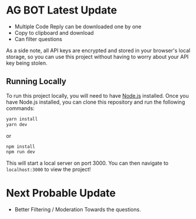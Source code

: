 # AG BOT Latest Update

- Multiple Code Reply can be downloaded one by one
- Copy to clipboard and download
- Can filter questions

As a side note, all API keys are encrypted and stored in your browser's local storage, so you can use this project without having to worry about your API key being stolen.



## Running Locally
To run this project locally, you will need to have [Node.js](https://nodejs.org/en/) installed. Once you have Node.js installed, you can clone this repository and run the following commands:

```bash
yarn install
yarn dev
```
or

```bash
npm install
npm run dev
```
This will start a local server on port 3000. You can then navigate to `localhost:3000` to view the project!


# Next Probable Update

- Better Filtering / Moderation Towards the questions.


